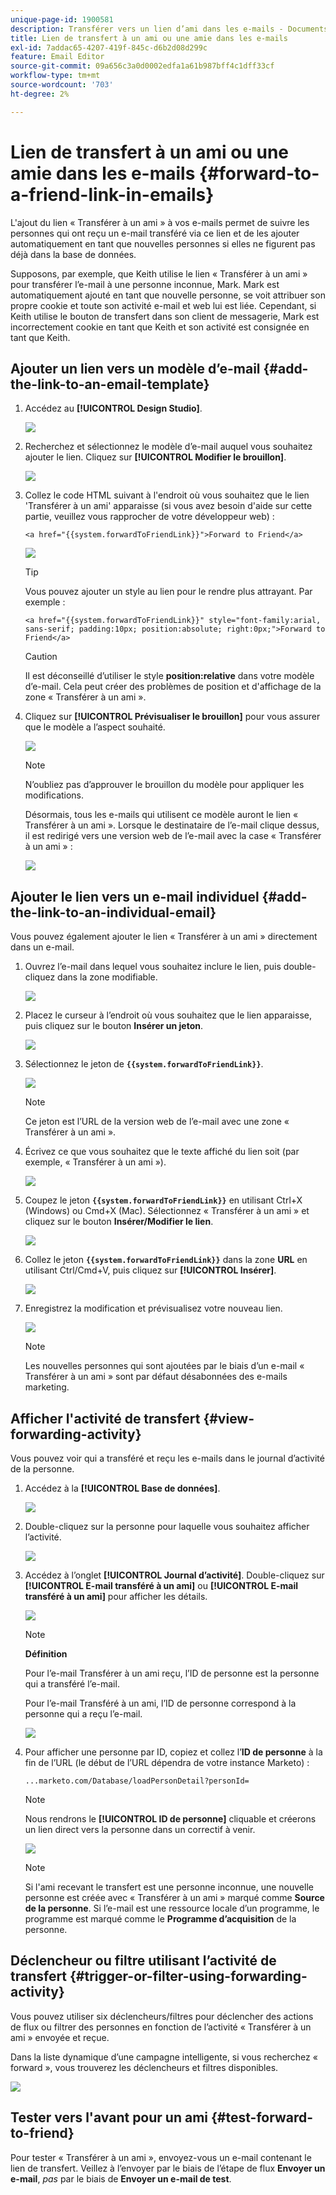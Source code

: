```yaml
---
unique-page-id: 1900581
description: Transférer vers un lien d’ami dans les e-mails - Documents Marketo - Documentation du produit
title: Lien de transfert à un ami ou une amie dans les e-mails
exl-id: 7addac65-4207-419f-845c-d6b2d08d299c
feature: Email Editor
source-git-commit: 09a656c3a0d0002edfa1a61b987bff4c1dff33cf
workflow-type: tm+mt
source-wordcount: '703'
ht-degree: 2%

---
```


# Lien de transfert à un ami ou une amie dans les e-mails {#forward-to-a-friend-link-in-emails}

L&#39;ajout du lien « Transférer à un ami » à vos e-mails permet de suivre les personnes qui ont reçu un e-mail transféré via ce lien et de les ajouter automatiquement en tant que nouvelles personnes si elles ne figurent pas déjà dans la base de données.

Supposons, par exemple, que Keith utilise le lien « Transférer à un ami » pour transférer l’e-mail à une personne inconnue, Mark. Mark est automatiquement ajouté en tant que nouvelle personne, se voit attribuer son propre cookie et toute son activité e-mail et web lui est liée. Cependant, si Keith utilise le bouton de transfert dans son client de messagerie, Mark est incorrectement cookie en tant que Keith et son activité est consignée en tant que Keith.

## Ajouter un lien vers un modèle d’e-mail {#add-the-link-to-an-email-template}

1. Accédez au **[!UICONTROL Design Studio]**.

   ![](assets/one-8.png)

1. Recherchez et sélectionnez le modèle d’e-mail auquel vous souhaitez ajouter le lien. Cliquez sur **[!UICONTROL Modifier le brouillon]**.

   ![](assets/two-7.png)

1. Collez le code HTML suivant à l&#39;endroit où vous souhaitez que le lien &#39;Transférer à un ami&#39; apparaisse (si vous avez besoin d&#39;aide sur cette partie, veuillez vous rapprocher de votre développeur web) :

   `<a href="{{system.forwardToFriendLink}}">Forward to Friend</a>`

   ![](assets/three-7.png)

   >[!TIP]
   >
   >
   >Vous pouvez ajouter un style au lien pour le rendre plus attrayant. Par exemple :
   >
   >`<a href="{{system.forwardToFriendLink}}" style="font-family:arial, sans-serif; padding:10px; position:absolute; right:0px;">Forward to Friend</a>`

   >[!CAUTION]
   >
   >Il est déconseillé d’utiliser le style **position:relative** dans votre modèle d’e-mail. Cela peut créer des problèmes de position et d&#39;affichage de la zone « Transférer à un ami ».

1. Cliquez sur **[!UICONTROL Prévisualiser le brouillon]** pour vous assurer que le modèle a l’aspect souhaité.

   ![](assets/four-5.png)

   >[!NOTE]
   >
   >N’oubliez pas d’approuver le brouillon du modèle pour appliquer les modifications.

   Désormais, tous les e-mails qui utilisent ce modèle auront le lien « Transférer à un ami ». Lorsque le destinataire de l’e-mail clique dessus, il est redirigé vers une version web de l’e-mail avec la case « Transférer à un ami » :

   ![](assets/f2afbox.png)

## Ajouter le lien vers un e-mail individuel {#add-the-link-to-an-individual-email}

Vous pouvez également ajouter le lien « Transférer à un ami » directement dans un e-mail.

1. Ouvrez l’e-mail dans lequel vous souhaitez inclure le lien, puis double-cliquez dans la zone modifiable.

   ![](assets/five-4.png)

1. Placez le curseur à l’endroit où vous souhaitez que le lien apparaisse, puis cliquez sur le bouton **Insérer un jeton**.

   ![](assets/six-2.png)

1. Sélectionnez le jeton de **`{{system.forwardToFriendLink}}`**.

   ![](assets/seven-1.png)

   >[!NOTE]
   >
   >Ce jeton est l’URL de la version web de l’e-mail avec une zone « Transférer à un ami ».

1. Écrivez ce que vous souhaitez que le texte affiché du lien soit (par exemple, « Transférer à un ami »).

   ![](assets/seven-1.png)

1. Coupez le jeton **`{{system.forwardToFriendLink}}`** en utilisant Ctrl+X (Windows) ou Cmd+X (Mac). Sélectionnez « Transférer à un ami » et cliquez sur le bouton **Insérer/Modifier le lien**.

   ![](assets/eight-1.png)

1. Collez le jeton **`{{system.forwardToFriendLink}}`** dans la zone **URL** en utilisant Ctrl/Cmd+V, puis cliquez sur **[!UICONTROL Insérer]**.

   ![](assets/nine.png)

1. Enregistrez la modification et prévisualisez votre nouveau lien.

   ![](assets/ten-1.png)

   >[!NOTE]
   >
   >Les nouvelles personnes qui sont ajoutées par le biais d’un e-mail « Transférer à un ami » sont par défaut désabonnées des e-mails marketing.

## Afficher l&#39;activité de transfert {#view-forwarding-activity}

Vous pouvez voir qui a transféré et reçu les e-mails dans le journal d’activité de la personne.

1. Accédez à la **[!UICONTROL Base de données]**.

   ![](assets/db.png)

1. Double-cliquez sur la personne pour laquelle vous souhaitez afficher l’activité.

   ![](assets/fourteen.png)

1. Accédez à l’onglet **[!UICONTROL Journal d’activité]**. Double-cliquez sur **[!UICONTROL E-mail transféré à un ami]** ou **[!UICONTROL E-mail transféré à un ami]** pour afficher les détails.

   ![](assets/fifteen.png)

   >[!NOTE]
   >
   >**Définition**
   >
   >Pour l’e-mail Transférer à un ami reçu, l’ID de personne est la personne qui a transféré l’e-mail.
   >
   >Pour l’e-mail Transféré à un ami, l’ID de personne correspond à la personne qui a reçu l’e-mail.

   ![](assets/sixteen.png)

1. Pour afficher une personne par ID, copiez et collez l’**ID de personne** à la fin de l’URL (le début de l’URL dépendra de votre instance Marketo) :

   `...marketo.com/Database/loadPersonDetail?personId=`

   >[!NOTE]
   >
   >Nous rendrons le **[!UICONTROL ID de personne]** cliquable et créerons un lien direct vers la personne dans un correctif à venir.

   ![](assets/seventeen.png)

   >[!NOTE]
   >
   >Si l&#39;ami recevant le transfert est une personne inconnue, une nouvelle personne est créée avec « Transférer à un ami » marqué comme **Source de la personne**.
   >Si l’e-mail est une ressource locale d’un programme, le programme est marqué comme le **Programme d’acquisition** de la personne.

## Déclencheur ou filtre utilisant l’activité de transfert {#trigger-or-filter-using-forwarding-activity}

Vous pouvez utiliser six déclencheurs/filtres pour déclencher des actions de flux ou filtrer des personnes en fonction de l’activité « Transférer à un ami » envoyée et reçue.

Dans la liste dynamique d’une campagne intelligente, si vous recherchez « forward », vous trouverez les déclencheurs et filtres disponibles.

![](assets/nineteen.png)

## Tester vers l&#39;avant pour un ami {#test-forward-to-friend}

Pour tester « Transférer à un ami », envoyez-vous un e-mail contenant le lien de transfert. Veillez à l’envoyer par le biais de l’étape de flux **Envoyer un e-mail**, *pas* par le biais de **Envoyer un e-mail de test**.
